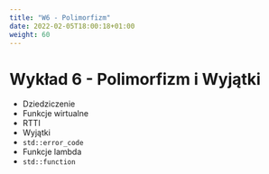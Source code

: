 ```yaml
---
title: "W6 - Polimorfizm"
date: 2022-02-05T18:00:18+01:00
weight: 60
---
```


# Wykład 6 - Polimorfizm i Wyjątki

* Dziedziczenie
* Funkcje wirtualne
* RTTI
* Wyjątki
* `std::error_code`
* Funkcje lambda
* `std::function`
